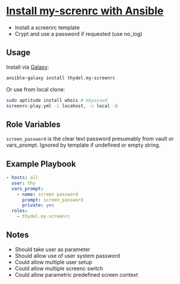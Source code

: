 # [Install my-screnrc with Ansible](https://github.com/thydel/ar-my-screenrc)

- Install a screenrc template
- Crypt and use a password if requested (use no_log)
  
## Usage

Install via [Galaxy](https://galaxy.ansibleworks.com/):

```bash
ansible-galaxy install thydel.my-screenrc
```

Or use from local clone:

```bash
sudo aptitude install whois # mkpasswd
screenrc-play.yml -i locahost, -c local -D
```

## Role Variables

`screen_password` is the clear text password presumably from vault or
vars_prompt. Ignored by template if undefined or empty string.

## Example Playbook

```yaml
- hosts: all
  user: thy
  vars_prompt:
    - name: screen password
      prompt: screen_password
      private: yes
  roles:
	- thydel.my-screenrc
```

## Notes

- Should take user as parameter
- Should allow use of user system password
- Could allow multiple user setup
- Could allow multiple screenc switch
- Could allow parametric predefined screen context

